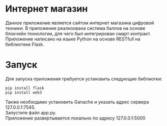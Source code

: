 # Интернет магазин
Данное приложение является сайтом интернет магазина цифровой техники. В приложение реализована система баллов на основе блокчейн технологии, для чего был интегрирован смарт контракт. Приложение написано на языке Python на основе RESTfull на библиотеке Flask.

# Запуск
Для запуска приложения требуется установить следующие библиотки:
```
pip install flask
pip install web3
```
Также необходимо установить Ganache и указать адрес сервера 127.0.0.1:7545.\
Запустите файл app.py.\
Приложение развертывается локально по адресу 127.0.0.1:5000
